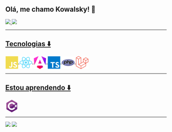 ##  Olá, me chamo Kowalsky! 👋
  
  <a href="https://github.com/kowalskyjunior">
  <img height="150em" src="https://github-readme-stats.vercel.app/api?username=kowalskyjunior&show_icons=true&theme=dark&include_all_commits=true&count_private=true"/>
  <img height="150em" src="https://github-readme-stats.vercel.app/api/top-langs/?username=kowalskyjunior&layout=compact&langs_count=7&theme=dark"/>

  
<hr>  

  ## Tecnologias ⬇️

  <div display="flex" flex-direction="row">
    <img align="center" alt="Js" height="40" width="40" src="https://raw.githubusercontent.com/devicons/devicon/master/icons/javascript/javascript-plain.svg">
    <img align="center" alt="Js" height="40" width="40" src="https://raw.githubusercontent.com/devicons/devicon/master/icons/react/react-original.svg">
    <img align="center" alt="Js" height="40" width="40" src="https://raw.githubusercontent.com/devicons/devicon/master/icons/angular/angular-original.svg">
    <img align="center" alt="Js" height="40" width="40" src="https://raw.githubusercontent.com/devicons/devicon/master/icons/typescript/typescript-original.svg">
    <img align="center" alt="Js" height="40" width="40" src="https://raw.githubusercontent.com/devicons/devicon/master/icons/php/php-original.svg">
    <img align="center" alt="Js" height="40" width="40" src="https://raw.githubusercontent.com/devicons/devicon/master/icons/laravel/laravel-original.svg">
  </div>


  <hr>

  ## Estou aprendendo ⬇️
<img align="center" alt="Js" height="40" width="40" src="https://raw.githubusercontent.com/devicons/devicon/master/icons/csharp/csharp-original.svg">
<i class="devicon-microsoftsqlserver-plain-wordmark"></i>
          

<hr>

<div display="flex">
    <a href="https://instagram.com/kowalskyjr" target="_blank"><img src="https://img.shields.io/badge/-Instagram-%23E4405F?style=for-the-badge&logo=instagram&logoColor=white"                 target="_blank"></a>
    <a href="https://www.linkedin.com/in/kowalskyjr" target="_blank"><img src="https://img.shields.io/badge/-LinkedIn-%230077B5?style=for-the-badge&logo=linkedin&logoColor=white"             target="_blank"></a> 
</div>
